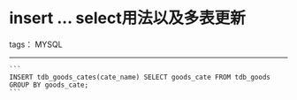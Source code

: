 ﻿# insert ... select用法以及多表更新

tags： MYSQL

---

    ```
    INSERT tdb_goods_cates(cate_name) SELECT goods_cate FROM tdb_goods GROUP BY goods_cate;
    ```




